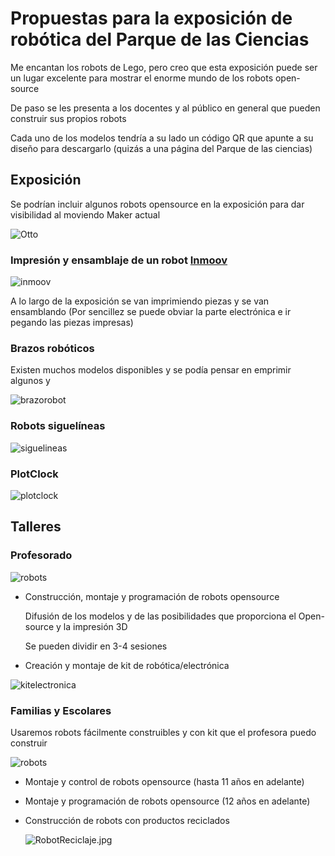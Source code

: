 # Propuestas para la exposición de robótica del Parque de las Ciencias

Me encantan los robots de Lego, pero creo que esta exposición puede ser un lugar excelente para mostrar el enorme mundo de los robots open-source

De paso se les presenta a los docentes y al público en general que pueden construir sus propios robots

Cada uno de los modelos tendría a su lado un código QR que apunte a su diseño para descargarlo (quizás a una página del Parque de las ciencias)

## Exposición

Se podrían incluir algunos robots opensource en la exposición para dar visibilidad al moviendo Maker actual

![Otto](./images/Otto.jpg)

### Impresión y ensamblaje de un robot [Inmoov](https://inmoov.fr/)

![inmoov](http://www.meccanismocomplesso.org/wp-content/uploads/2015/10/Meccanismo-Complesso-InMoov1.png)

A lo largo de la exposición se van imprimiendo piezas y se van ensamblando
(Por sencillez se puede obviar la parte electrónica e ir pegando las piezas impresas)

### Brazos robóticos

Existen muchos modelos disponibles y se podía pensar en emprimir algunos y

![brazorobot](./images/brazoRobot.gif)

### Robots siguelíneas

![siguelineas](./images/robot2.jpg)

### PlotClock

![plotclock](./images/plotclock.gif)

## Talleres

### Profesorado

  ![robots](./images/Robots.jpg)

* Construcción, montaje y programación de robots opensource

  Difusión de los modelos y de las posibilidades que proporciona el Open-source y la impresión 3D

  Se pueden dividir en 3-4 sesiones

* Creación y montaje de kit de robótica/electrónica

![kitelectronica](./images/KitElectronica.jpg)

### Familias y Escolares

Usaremos robots fácilmente construibles y con kit que el profesora puedo construir

  ![robots](./images/Robots.jpg)

* Montaje y control de robots opensource (hasta 11 años en adelante)

* Montaje y programación de robots opensource (12 años en adelante)

* Construcción de robots con productos reciclados

  ![RobotReciclaje.jpg](./images/RobotReciclaje.jpg)
